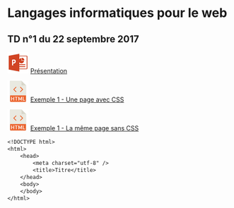 # Langages informatiques pour le web

## TD n°1 du 22 septembre 2017

![PPT](ppt-icon.png) [Présentation](TD1/TD1.pptx)

![HTML](html-icon.png) <a href="TD1/avec-CSS.html" target="_blank">Exemple 1 - Une page avec CSS</a>

![HTML](html-icon.png) <a href="TD1/sans-CSS.html" target="_blank">Exemple 1 - La même page sans CSS</a>

	<!DOCTYPE html>
	<html>
		<head>
			<meta charset="utf-8" />
			<title>Titre</title>
		</head>
		<body>
		</body>
	</html>

